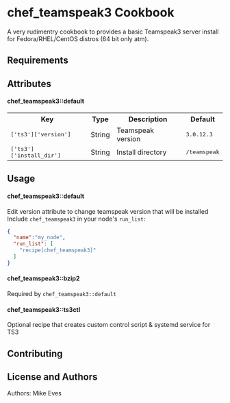 chef_teamspeak3 Cookbook
========================

A very rudimentry cookbook to provides a basic Teamspeak3 server install for Fedora/RHEL/CentOS distros (64 bit only atm).

Requirements
------------

Attributes
----------

#### chef_teamspeak3::default
<table>
  <tr>
    <th>Key</th>
    <th>Type</th>
    <th>Description</th>
    <th>Default</th>
  </tr>
  <tr>
    <td><tt>['ts3']['version']</tt></td>
    <td>String</td>
    <td>Teamspeak version</td>
    <td><tt>3.0.12.3</tt></td>
  </tr>
  <tr>
    <td><tt>['ts3']['install_dir']</tt></td>
    <td>String</td>
    <td>Install directory</td>
    <td><tt>/teamspeak</tt></td>
  </tr>

</table>

Usage
-----
#### chef_teamspeak3::default

Edit version attribute to change teamspeak version that will be installed
Include `chef_teamspeak3` in your node's `run_list`:

```json
{
  "name":"my_node",
  "run_list": [
    "recipe[chef_teamspeak3]"
  ]
}
```
#### chef_teamspeak3::bzip2

Required by `chef_teamspeak3::default`

#### chef_teamspeak3::ts3ctl

Optional recipe that creates custom control script & systemd service for TS3

Contributing
------------

License and Authors
-------------------
Authors: Mike Eves
